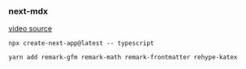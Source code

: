 ### next-mdx

[video  source](https://www.youtube.com/playlist?list=LL)

`npx create-next-app@latest -- typescript`

```sh
yarn add remark-gfm remark-math remark-frontmatter rehype-katex
```

